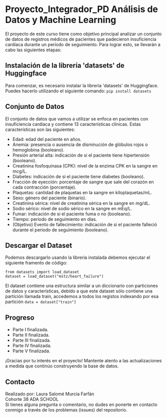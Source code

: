 # Proyecto_Integrador_PD Análisis de Datos y Machine Learning

El proyecto de este curso tiene como objetivo principal analizar un conjunto de datos de registros médicos de pacientes que padecieron insuficiencia cardíaca durante un período de seguimiento. Para lograr esto, se llevarán a cabo las siguientes etapas:

## Instalación de la librería 'datasets' de Huggingface

Para comenzar, es necesario instalar la librería 'datasets' de Huggingface. Puedes hacerlo utilizando el siguiente comando:
`pip install datasets`

## Conjunto de Datos
El conjunto de datos que vamos a utilizar se enfoca en pacientes con insuficiencia cardíaca y contiene 13 características clínicas. Estas características son las siguientes:
* Edad: edad del paciente en años.
* Anemia: presencia o ausencia de disminución de glóbulos rojos o hemoglobina (booleano).
* Presión arterial alta: indicación de si el paciente tiene hipertensión (booleano).
* Creatinina fosfoquinasa (CPK): nivel de la enzima CPK en la sangre en mcg/L.
* Diabetes: indicación de si el paciente tiene diabetes (booleano).
* Fracción de eyección: porcentaje de sangre que sale del corazón en cada contracción (porcentaje).
* Plaquetas: cantidad de plaquetas en la sangre en kiloplaquetas/mL.
* Sexo: género del paciente (binario).
* Creatinina sérica: nivel de creatinina sérica en la sangre en mg/dL.
* Sodio sérico: nivel de sodio sérico en la sangre en mEq/L.
* Fumar: indicación de si el paciente fuma o no (booleano).
* Tiempo: período de seguimiento en días.
* (Objetivo) Evento de fallecimiento: indicación de si el paciente falleció durante el período de seguimiento (booleano).

## Descargar el Dataset
Podemos descargarlo usando la librería instalada debemos ejecutar el siguiente framento de código:
```
from datasets import load_dataset
dataset = load_dataset("mstz/heart_failure")
```
El dataset contiene una estructura similar a un diccionario con particiones de datos y características, debido a que este dataset sólo contiene una partición llamada train, accedemos a todos los registos indexando por esa partición
`data = dataset["train"]`

## Progreso
* Parte I finalizada.
* Parte II finalizada.
* Parte III finalizada.
* Parte IV finalizada.
* Parte V finalizada.

¡Gracias por tu interés en el proyecto! Mantente atento a las actualizaciones a medida que continúo construyendo la base de datos.


## Contacto
Realizado por: Laura Salomé Murcia Farfán  
Cohorte 38 ADA SCHOOL  
Si tienes alguna pregunta o comentario, no dudes en ponerte en contacto conmigo a través de los problemas (issues) del repositorio.
